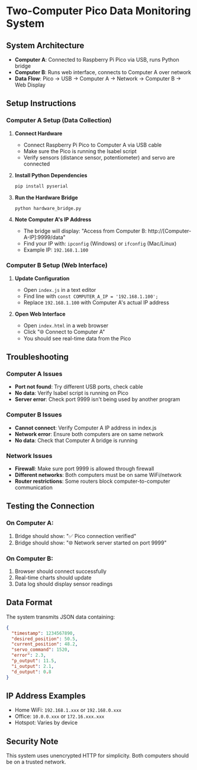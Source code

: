 # Two-Computer Pico Data Monitoring System

## System Architecture
- **Computer A**: Connected to Raspberry Pi Pico via USB, runs Python bridge
- **Computer B**: Runs web interface, connects to Computer A over network
- **Data Flow**: Pico → USB → Computer A → Network → Computer B → Web Display

## Setup Instructions

### Computer A Setup (Data Collection)

1. **Connect Hardware**
   - Connect Raspberry Pi Pico to Computer A via USB cable
   - Make sure the Pico is running the Isabel script
   - Verify sensors (distance sensor, potentiometer) and servo are connected

2. **Install Python Dependencies**
   ```bash
   pip install pyserial
   ```

3. **Run the Hardware Bridge**
   ```bash
   python hardware_bridge.py
   ```

4. **Note Computer A's IP Address**
   - The bridge will display: "Access from Computer B: http://[Computer-A-IP]:9999/data"
   - Find your IP with: `ipconfig` (Windows) or `ifconfig` (Mac/Linux)
   - Example IP: `192.168.1.100`

### Computer B Setup (Web Interface)

1. **Update Configuration**
   - Open `index.js` in a text editor
   - Find line with `const COMPUTER_A_IP = '192.168.1.100';`
   - Replace `192.168.1.100` with Computer A's actual IP address

2. **Open Web Interface**
   - Open `index.html` in a web browser
   - Click "🌐 Connect to Computer A"
   - You should see real-time data from the Pico

## Troubleshooting

### Computer A Issues
- **Port not found**: Try different USB ports, check cable
- **No data**: Verify Isabel script is running on Pico
- **Server error**: Check port 9999 isn't being used by another program

### Computer B Issues
- **Cannot connect**: Verify Computer A IP address in index.js
- **Network error**: Ensure both computers are on same network
- **No data**: Check that Computer A bridge is running

### Network Issues
- **Firewall**: Make sure port 9999 is allowed through firewall
- **Different networks**: Both computers must be on same WiFi/network
- **Router restrictions**: Some routers block computer-to-computer communication

## Testing the Connection

### On Computer A:
1. Bridge should show: "✅ Pico connection verified"
2. Bridge should show: "🌐 Network server started on port 9999"

### On Computer B:
1. Browser should connect successfully
2. Real-time charts should update
3. Data log should display sensor readings

## Data Format
The system transmits JSON data containing:
```json
{
  "timestamp": 1234567890,
  "desired_position": 50.5,
  "current_position": 48.2,
  "servo_command": 1520,
  "error": 2.3,
  "p_output": 11.5,
  "i_output": 2.1,
  "d_output": 0.8
}
```

## IP Address Examples
- Home WiFi: `192.168.1.xxx` or `192.168.0.xxx`
- Office: `10.0.0.xxx` or `172.16.xxx.xxx`
- Hotspot: Varies by device

## Security Note
This system uses unencrypted HTTP for simplicity. Both computers should be on a trusted network.
